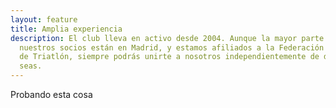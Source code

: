 ```yaml
---
layout: feature
title: Amplia experiencia
description: El club lleva en activo desde 2004. Aunque la mayor parte de
  nuestros socios están en Madrid, y estamos afiliados a la Federación Madrileña
  de Triatlón, siempre podrás unirte a nosotros independientemente de donde
  seas.
---
```

Probando esta cosa